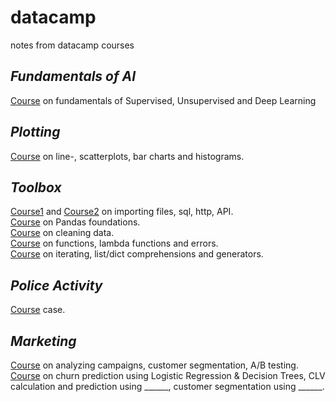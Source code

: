 # datacamp
notes from datacamp courses

## _Fundamentals of AI_
[Course](https://www.datacamp.com/courses/fundamentals-of-ai) on fundamentals of Supervised, Unsupervised and Deep Learning

## _Plotting_
[Course](https://www.datacamp.com/courses/introduction-to-data-science-in-python) on line-, scatterplots, bar charts and histograms.

## _Toolbox_
[Course1](https://www.datacamp.com/courses/importing-data-in-python-part-1) and [Course2](https://www.datacamp.com/courses/importing-data-in-python-part-2) on  importing files, sql, http, API.</br>
[Course](https://www.datacamp.com/courses/pandas-foundations) on Pandas foundations. </br>
[Course](https://www.datacamp.com/courses/cleaning-data-in-python) on cleaning data. </br>
[Course](https://www.datacamp.com/courses/python-data-science-toolbox-part-1) on functions, lambda functions and errors. </br>
[Course](https://www.datacamp.com/courses/python-data-science-toolbox-part-2) on iterating, list/dict comprehensions and generators. </br>

## _Police Activity_
[Course](https://www.datacamp.com/courses/analyzing-police-activity-with-pandas) case.

## _Marketing_
[Course](https://www.datacamp.com/courses/analyzing-marketing-campaigns-with-pandas) on analyzing campaigns, customer segmentation, A/B testing. </br>
[Course](https://www.datacamp.com/courses/machine-learning-for-marketing-in-python) on churn prediction using Logistic Regression & Decision Trees, CLV calculation and prediction using ______, customer segmentation using ______.

